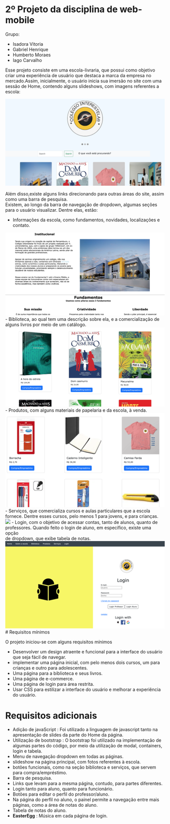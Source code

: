 # 2º Projeto da disciplina de web-mobile

Grupo: 
- Isadora Vitoria <br/>
- Gabriel Henrique <br/>
- Humberto Moraes <br/>
- Iago Carvalho <br/>
       
Esse projeto consiste em uma escola-livraria, que possui como objetivo criar uma experiência de usuário que destaca a marca da empresa no mercado.Assim, inicialmente, o usuário inicia sua imersão no site com uma sessão de Home, contendo alguns slideshows, com imagens referentes a escola:
  
<img src = "https://github.com/isadoravrx/proj2_web_mobile/blob/main/screenshots/home.png">

Além disso,existe alguns links direcionando para outras áreas do site, assim como uma barra de pesquisa.<br/>
  Existem, ao longo da barra de navegação de dropdown, algumas seções para o usuário visualizar. Dentre elas, estão:
  - Informações da escola, como fundamentos, novidades, localizações e contato.<br/>
  <img src = "https://github.com/isadoravrx/proj2_web_mobile/blob/main/screenshots/sobre_escola.png">
  - Biblioteca, ao qual tem uma descrição sobre ela, e a comercialização de alguns livros por meio de um catálogo.<br/>
  <img src = "https://github.com/isadoravrx/proj2_web_mobile/blob/main/screenshots/biblioteca.png">
  - Produtos, com alguns materiais de papelaria e da escola, à venda.<br/>
  <img src = "https://github.com/isadoravrx/proj2_web_mobile/blob/main/screenshots/produtos.png">
  - Serviços, que comercializa cursos e aulas particulares que a escola fornece. Dentre esses cursos, pelo menos 1 para jovens, e para crianças.<br/>
  <img src = "https://github.com/isadoravrx/proj2_web_mobile/blob/main/screenshots/servi%C3%A7os.png">
  - Login, com o objetivo de acessar contas, tanto de alunos, quanto de professores. Quando feito o login de aluno, em específico, existe uma opção<br/>
  de dropdown, que exibe tabela de notas.
  <img src = "https://github.com/isadoravrx/proj2_web_mobile/blob/main/screenshots/login.png">
# Requisitos mínimos

O projeto iniciou-se com alguns requisitos mínimos  

- Desenvolver um design atraente e funcional para a interface do usuário que seja fácil de navegar.
- implementar uma página inicial, com pelo menos dois cursos, um para crianças e outro para adolescentes.
- Uma página para a biblioteca e seus livros.
- Uma página de e-commerce.
- Uma página de login para área restrita. 
- Usar CSS para estilizar a interface do usuário e melhorar a experiência do usuário.

# Requisitos adicionais 
- Adição de javaScript : Foi utilizado a linguagem de javascript tanto na apresentação de slides da parte do Home da página.
- Utilização de bootstrap :  O bootstrap foi utilizado na implementação de algumas partes do código, por meio da utilização de modal, containers, login e tabela.
- Menu de navegação dropdown em todas as páginas. 
- slideshow na página principal, com fotos referentes à escola.
- botões funcionais, como na seção biblioteca e serviços, que servem para compra/empréstimo. 
- Barra de pesquisa.
- Links que levam para a mesma página, contudo, para partes diferentes.
- Login tanto para aluno, quanto para funcionário.
- Botões para editar o perfil do professor/aluno.
- Na página do perfil no aluno, o painel permite a navegação entre mais páginas, como a área de notas do aluno.
- Tabela de notas do aluno.   
- **EasterEgg** : Música em cada página de login.




